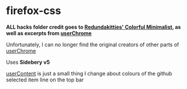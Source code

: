 # firefox-css

**ALL hacks folder credit goes to [Redundakitties' Colorful Minimalist](https://github.com/Redundakitties/colorful-minimalist), as well as excerpts from [userChrome](userChrome.css)**

Unfortunately, I can no longer find the original creators of other parts of [userChrome](userChrome.css)

Uses **Sidebery v5**

[userContent](userContent.css) is just a small thing I change about colours of the github selected item line on the top bar
